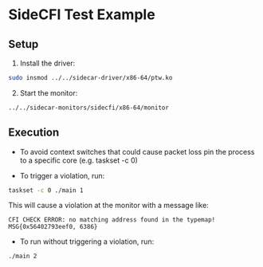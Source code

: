 # SideCFI Test Example

## Setup

1. Install the driver:
```bash
sudo insmod ../../sidecar-driver/x86-64/ptw.ko
```

2. Start the monitor:
```bash
../../sidecar-monitors/sidecfi/x86-64/monitor
```

## Execution

- To avoid context switches that could cause packet loss pin the process to a specific core (e.g. taskset -c 0)

- To trigger a violation, run:
```bash
taskset -c 0 ./main 1
```

This will cause a violation at the monitor with a message like:
```
CFI CHECK ERROR: no matching address found in the typemap!
MSG{0x56402793eef0, 6386}
```

- To run without triggering a violation, run:
```bash
./main 2
```
